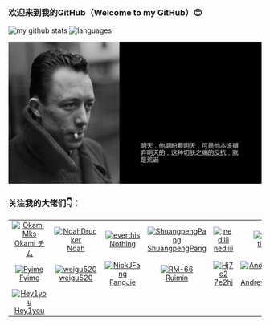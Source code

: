### 欢迎来到我的GitHub（Welcome to my GitHub）😊

<p align="left">
    <img src="https://github-readme-stats.vercel.app/api?username=mikusugar&show_icons=true&theme=tokyonight" alt="my github stats" width="420"/>&nbsp;<img src="https://github-readme-stats.vercel.app/api/top-langs/?username=mikusugar&layout=compact&theme=tokyonight" alt="languages" height="167">
</p>


![tomorrow](img/tomorrow.jpg)
### 关注我的大佬们👇：
<!--ACTION_START_FLAG:github-followers-->
<table>
  <tr>
    <td align="center">
        <a href="https://github.com/OkamiMks">
            <img src="https://avatars2.githubusercontent.com/u/58578838" width="100px;" alt="OkamiMks"/>
        </a>
        <br />
        <a href="https://github.com/OkamiMks">Okami チム</a>
    </td>
    <td align="center">
        <a href="https://github.com/NoahDrucker">
            <img src="https://avatars2.githubusercontent.com/u/45659684" width="100px;" alt="NoahDrucker"/>
        </a>
        <br />
        <a href="https://github.com/NoahDrucker">Noah</a>
    </td>
    <td align="center">
        <a href="https://github.com/everthis">
            <img src="https://avatars2.githubusercontent.com/u/3142886" width="100px;" alt="everthis"/>
        </a>
        <br />
        <a href="https://github.com/everthis">Nothing</a>
    </td>
    <td align="center">
        <a href="https://github.com/ShuangpengPang">
            <img src="https://avatars2.githubusercontent.com/u/16634837" width="100px;" alt="ShuangpengPang"/>
        </a>
        <br />
        <a href="https://github.com/ShuangpengPang">ShuangpengPang</a>
    </td>
    <td align="center">
        <a href="https://github.com/nediiii">
            <img src="https://avatars2.githubusercontent.com/u/28828438" width="100px;" alt="nediiii"/>
        </a>
        <br />
        <a href="https://github.com/nediiii">nediiii</a>
    </td>
    <td align="center">
        <a href="https://github.com/tianjx98">
            <img src="https://avatars2.githubusercontent.com/u/41153654" width="100px;" alt="tianjx98"/>
        </a>
        <br />
        <a href="https://github.com/tianjx98">tianjx98</a>
    </td>
    <td align="center">
        <a href="https://github.com/MuziMin0222">
            <img src="https://avatars2.githubusercontent.com/u/40995489" width="100px;" alt="MuziMin0222"/>
        </a>
        <br />
        <a href="https://github.com/MuziMin0222">muzimin</a>
    </td>
  </tr>
  <tr>
    <td align="center">
        <a href="https://github.com/Fyime">
            <img src="https://avatars2.githubusercontent.com/u/46854523" width="100px;" alt="Fyime"/>
        </a>
        <br />
        <a href="https://github.com/Fyime">Fyime</a>
    </td>
    <td align="center">
        <a href="https://github.com/weigu520">
            <img src="https://avatars2.githubusercontent.com/u/54529611" width="100px;" alt="weigu520"/>
        </a>
        <br />
        <a href="https://github.com/weigu520">weigu520</a>
    </td>
    <td align="center">
        <a href="https://github.com/NickJFang">
            <img src="https://avatars2.githubusercontent.com/u/19494009" width="100px;" alt="NickJFang"/>
        </a>
        <br />
        <a href="https://github.com/NickJFang">FangJie</a>
    </td>
    <td align="center">
        <a href="https://github.com/RM-66">
            <img src="https://avatars2.githubusercontent.com/u/62274807" width="100px;" alt="RM-66"/>
        </a>
        <br />
        <a href="https://github.com/RM-66">Ruimin </a>
    </td>
    <td align="center">
        <a href="https://github.com/Hj7e2">
            <img src="https://avatars2.githubusercontent.com/u/52975682" width="100px;" alt="Hj7e2"/>
        </a>
        <br />
        <a href="https://github.com/Hj7e2">7e2hj</a>
    </td>
    <td align="center">
        <a href="https://github.com/AndrewYang9112">
            <img src="https://avatars2.githubusercontent.com/u/44937460" width="100px;" alt="AndrewYang9112"/>
        </a>
        <br />
        <a href="https://github.com/AndrewYang9112">AndrewYang9112</a>
    </td>
    <td align="center">
        <a href="https://github.com/dhh731391922">
            <img src="https://avatars2.githubusercontent.com/u/41181504" width="100px;" alt="dhh731391922"/>
        </a>
        <br />
        <a href="https://github.com/dhh731391922">dhh731391922</a>
    </td>
  </tr>
  <tr>
    <td align="center">
        <a href="https://github.com/Hey1you">
            <img src="https://avatars2.githubusercontent.com/u/48322534" width="100px;" alt="Hey1you"/>
        </a>
        <br />
        <a href="https://github.com/Hey1you">Hey1you</a>
    </td>
  </tr>
</table>
<!--ACTION_END_FLAG:github-followers-->
